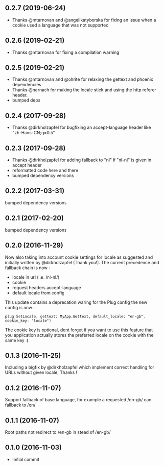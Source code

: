 ## 0.2.7 (2019-06-24)
- Thanks @mtarnovan and @angelikatyborska for fixing an issue when a cookie used a language that was not supported

## 0.2.6 (2019-02-21)
- Thanks @mtarnovan for fixing a compilation warning

## 0.2.5 (2019-02-21)
- Thanks @mtarnovan and @ohrite for relaxing the gettext and phoenix dependencies
- Thanks @narnach for making the locale stick and using the http referer header.
- bumped deps

## 0.2.4 (2017-09-28)
- Thanks @dirkholzapfel for bugfixing an accept-language header like "zh-Hans-CN;q=0.5"

## 0.2.3 (2017-09-28)
- Thanks @dirkholzapfel for adding fallback to "nl" if "nl-nl" is given in accept header
- reformatted code here and there
- bumped dependency versions


## 0.2.2 (2017-03-31)
bumped dependency versions

## 0.2.1 (2017-02-20)
bumped dependency versions

## 0.2.0 (2016-11-29)
Now also taking into account cookie settings for locale as suggested and initially written by @dirkholzapfel (Thank you!).
The current precedence and fallback chain is now :

- locale in url (i.e. /nl-nl/)
- cookie
- request headers accept-language
- default locale from config

This update contains a deprecation waring for the Plug config the new config is now :

```plug SetLocale, gettext: MyApp.Gettext, default_locale: "en-gb", cookie_key: "locale")```

The cookie key is optional, dont forget if you want to use this feature that you application actually stores the preferred locale on the cookie with the same key :)


## 0.1.3 (2016-11-25)
Including a bigfix by @dirkholzapfel which implement correct handling for URLs without given locale, Thanks !

## 0.1.2 (2016-11-07)
Support fallback of base language, for example a requested /en-gb/ can fallback to /en/

## 0.1.1 (2016-11-07)
Root paths not redirect to /en-gb in stead of /en-gb/

## 0.1.0 (2016-11-03)
  - Initial commit
